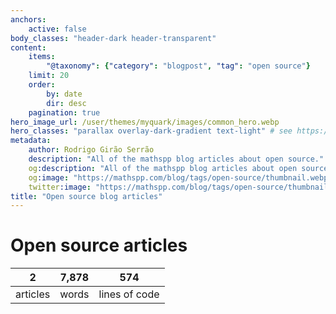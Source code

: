 ```yaml
---
anchors:
    active: false
body_classes: "header-dark header-transparent"
content:
    items:
        "@taxonomy": {"category": "blogpost", "tag": "open source"}
    limit: 20
    order:
        by: date
        dir: desc
    pagination: true
hero_image_url: /user/themes/myquark/images/common_hero.webp
hero_classes: "parallax overlay-dark-gradient text-light" # see https://demo.getgrav.org/blog-skeleton/blog/hero-classes
metadata:
    author: Rodrigo Girão Serrão
    description: "All of the mathspp blog articles about open source."
    og:description: "All of the mathspp blog articles about open source."
    og:image: "https://mathspp.com/blog/tags/open-source/thumbnail.webp"
    twitter:image: "https://mathspp.com/blog/tags/open-source/thumbnail.webp"
title: "Open source blog articles"
---
```


# Open source articles


<table class="stats-table">
    <thead>
        <tr>
            <th style="text-align: center;">2</th>
            <th style="text-align: center;">7,878</th>
            <th style="text-align: center;">574</th>
        </tr>
    </thead>
    <tbody>
        <tr>
            <td style="text-align: center;">articles</td>
            <td style="text-align: center;">words</td>
            <td style="text-align: center;">lines of code</td>
        </tr>
    </tbody>
</table>